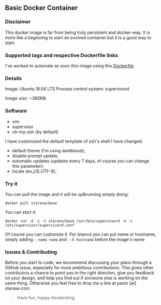 ## Basic Docker Container

### Disclaimer

This docker image is far from being truly persistent and docker-way. It is more like a beginning to start an evolved container but it is a good way to start.





### Supported tags and respective Dockerfile links
I've worked to automate as soon this image using this [Dockerfile](https://github.com/starase/base)


### Details
Image: Ubuntu 16.04 LTS
Process control system: supervisord

*Image size: ~380Mb*

### Software
* vim
* supervisor
* oh-my-zsh (by default)

I have customized the default template of zsh's shell
I have changed:

- default theme (I'm using darkblood);
- disable prompt update;
- automatic updates (updates every 7 days, of course you can change this parameter);
- locale (en_US.UTF-8);

### Try it
You can pull the image and it will be up&running simply doing:

``` docker pull starase/base ```

You can start it:

```docker run -d -i -t starase/base /usr/bin/supervisord -n -c /etc/supervisor/supervisord.conf```

Of course you can customize it. 
For istance you can put name or hostname, simply adding ```--name name``` and ```--h hostname``` before the image's name




### Issues & Contributing
Before you start to code, we recommend discussing your plans through a GitHub issue, especially for more ambitious contributions. This gives other contributors a chance to point you in the right direction, give you feedback on your design, and help you find out if someone else is working on the same thing. Otherwise you feel free to drop me a line at paolo [at] starase.com


> Have fun, happy dockerizing
